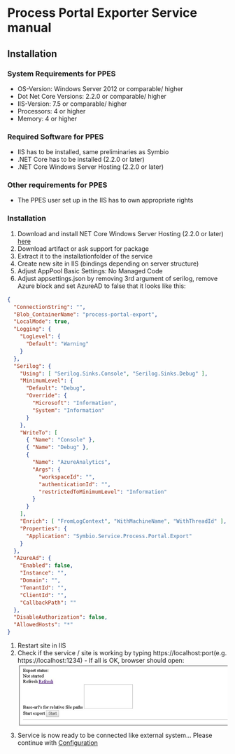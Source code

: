 # Process Portal Exporter Service manual

## Installation

### System Requirements for PPES
- OS-Version: Windows Server 2012 or comparable/ higher
- Dot Net Core Versions: 2.2.0 or comparable/ higher
- IIS-Version: 7.5 or comparable/ higher
- Processors: 4 or higher
- Memory: 4 or higher

### Required Software for PPES
- IIS has to be installed, same preliminaries as Symbio
- .NET Core has to be installed (2.2.0 or later)
- .NET Core Windows Server Hosting (2.2.0 or later)

### Other requirements for PPES
- The PPES user set up in the IIS has to own appropriate rights

### Installation
1. Download and install NET Core Windows Server Hosting (2.2.0 or later) [here](https://www.microsoft.com/net/download/dotnet-core/2.2)
1. Download artifact or ask support for package
1. Extract it to the installationfolder of the service
1. Create new site in IIS (bindings depending on server structure)
1. Adjust AppPool Basic Settings: No Managed Code
1. Adjust appsettings.json by removing 3rd argument of serilog, remove Azure block and set AzureAD to false that it looks like this:

```json
{
  "ConnectionString": "",
  "Blob_ContainerName": "process-portal-export",
  "LocalMode": true,
  "Logging": {
    "LogLevel": {
      "Default": "Warning"
    }
  },
  "Serilog": {
    "Using": [ "Serilog.Sinks.Console", "Serilog.Sinks.Debug" ],
    "MinimumLevel": {
      "Default": "Debug",
      "Override": {
        "Microsoft": "Information",
        "System": "Information"
      }
    },
    "WriteTo": [
      { "Name": "Console" },
      { "Name": "Debug" },
      {
        "Name": "AzureAnalytics",
        "Args": {
          "workspaceId": "",
          "authenticationId": "",
          "restrictedToMinimumLevel": "Information"
        }
      }
    ],
    "Enrich": [ "FromLogContext", "WithMachineName", "WithThreadId" ],
    "Properties": {
      "Application": "Symbio.Service.Process.Portal.Export"
    }
  },
  "AzureAd": {
    "Enabled": false,
    "Instance": "",
    "Domain": "",
    "TenantId": "",
    "ClientId": "",
    "CallbackPath": ""
  },
  "DisableAuthorization": false,
  "AllowedHosts": "*"
}
```

1. Restart site in IIS
2. Check if the service / site is working by typing https://localhost:port(e.g. https://localhost:1234) - If all is OK, browser should open: ![ppstate](media/ppstatus.png)
3. Service is now ready to be connected like external system... Please continue with [Configuration](configuration.md)

